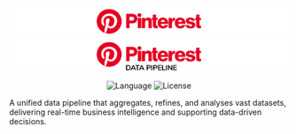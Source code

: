 <!-- README file in MD for the Pinterest Data Pipeline-->
<a name="readme-top"></a>
<!--
*** Attribution and thanks: README template adapted from Othneil Drew's example, available at:
*** https://github.com/othneildrew/Best-README-Template
-->

![Logo Dark](img/banner_dark_mode.png#gh-dark-mode-only)
![Logo Light](img/banner_light_mode.png#gh-light-mode-only)

<!-- SHIELDS FOR REPO -->
<p align="center">
    <a>
        <img src="https://img.shields.io/badge/language-Python-red"
            alt="Language"></a>
    <a>
        <img src="https://img.shields.io/badge/license-Apache 2.0-red"
            alt="License"></a>
</p>

A unified data pipeline that aggregates, refines, and analyses vast datasets, delivering real-time business intelligence and supporting data-driven decisions.
